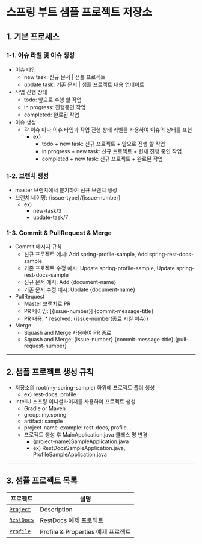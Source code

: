 # 스프링 부트 샘플 프로젝트 저장소

## 1. 기본 프로세스

### 1-1. 이슈 라벨 및 이슈 생성

- 이슈 타입
  - new task: 신규 문서 | 샘플 프로젝트
  - update task: 기존 문서 | 샘플 프로젝트 내용 업데이트  
- 작업 진행 상태
  - todo: 앞으로 수행 할 작업
  - in progress: 진행중인 작업
  - completed: 완료된 작업
- 이슈 생성
  - 각 이슈 마다 이슈 타입과 작업 진행 상태 라벨을 사용하여 이슈의 상태를 표현
    - ex)
      - todo + new task: 신규 프로젝트 + 앞으로 진행 할 작업
      - in progress + new task: 신규 프로젝트 + 현재 진행 중인 작업
      - completed + new task: 신규 프로젝트 + 완료된 작업 

### 1-2. 브랜치 생성

- master 브랜치에서 분기하여 신규 브랜치 생성
- 브랜치 네이밍: {issue-type}/{issue-number}
  - ex)
    - new-task/3
    - update-task/7

### 1-3. Commit & PullRequest & Merge

- Commit 메시지 규칙
  - 신규 프로젝트 예시: Add spring-profile-sample, Add spring-rest-docs-sample
  - 기존 프로젝트 수정 예시: Update spring-profile-sample, Update spring-rest-docs-sample
  - 신규 문서 예시: Add {document-name}
  - 기존 문서 수정 예시: Update {document-name}
- PullRequest
  - Master 브랜치로 PR
  - PR 네이밍: [{issue-number}] {commit-message-title}
  - PR 내용: * resolved: {issue-number(종료 시킬 이슈)}
- Merge 
  - Squash and Merge 사용하여 PR 종료
  - Squash and Merge: {issue-number} {commit-message-title} {pull-request-number} 

---
## 2. 샘플 프로젝트 생성 규칙
- 저장소의 root(my-spring-sample) 하위에 프로젝트 폴더 생성
  - ex) rest-docs, profile
- IntelliJ 스프링 이니셜라이저를 사용하여 프로젝트 생성
  - Gradle or Maven
  - group: my.spring
  - artifact: sample
  - project-name-example: rest-docs, profile...
  - 프로젝트 생성 후 MainApplication.java 클래스 명 변경 
    - {project-name}SampleApplication.java
    - ex) RestDocsSampleApplication.java, ProfileSampleApplication.java

---
## 3. 샘플 프로젝트 목록

| 프로젝트                                                                                                                                       |                                  설명                                  |
| ---------------------------------------------------------------------------------------------------------------------------------------------- | :--------------------------------------------------------------------: |
| [`Project`](link)                                                                                                                              |            <div style="text-align: left">Description</div>             |
| [`RestDocs`](https://github.com/Coco0719/my-spring-sample/blob/master/rest-docs/src/main/java/my/spring/sample/RestDocsSampleApplication.java) |      <div style="text-align: left"> RestDocs 예제 프로젝트</div>       |
| [`Profile`](https://github.com/Coco0719/my-spring-sample/blob/master/profile/src/main/java/my/spring/sample/ProfileSampleApplication.java)     | <div style="text-align: left">Profile & Properties 예제 프로젝트</div> |
